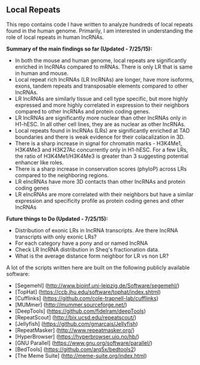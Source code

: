 ## Local Repeats

This repo contains code I have written to analyze hundreds of local repeats found in the human genome. Primarily, I am interested in understanding the role of local repeats in human lncRNAs.

**Summary of the main findings so far (Updated - 7/25/15):**

* In both the mouse and human genome, local repeats are significantly enriched in lncRNAs compared to mRNAs. There is only LR that is same in human and mouse.
* Local repeat rich lncRNAs (LR lncRNAs) are longer, have more isoforms, exons, tandem repeats and transposable elements compared to other lncRNAs.
* LR lncRNAs are similarly tissue and cell type specific, but more highly expressed and more highly correlated in expression to their neighbors compared to other lncRNAs and protein coding genes.
* LR lncRNAs are significantly more nuclear than other lncRNAs only in H1-hESC. In all other cell lines, they are as nuclear as other lncRNAs.
* Local repeats found in lncRNAs (LRs) are significantly enriched at TAD boundaries and there is weak evidence for their colacalization in 3D.
* There is a sharp increase in signal for chromatin marks - H3K4Me1, H3K4Me3 and H3K27Ac concurrently only in H1-hESC. For a few LRs, the ratio of H3K4Me1/H3K4Me3 is greater than 3 suggesting potential enhancer like roles.
* There is a sharp increase in conservation scores (phyloP) across LRs compared to the neighboring regions. 
* LR elncRNAs have more 3D contacts than other lncRNAs and protein coding genes
* LR elncRNAs are more correlated with their neighbors but have a similar expression and specificity profile as protein coding genes and other lncRNAs

**Future things to Do (Updated - 7/25/15):**

* Distribution of exonic LRs in lncRNA transcripts. Are there lncRNA transcripts with only exonic LRs?
* For each category have a pony and or named lncRNA
* Check LR lncRNA distribution in Sheq's fractionation data.
* What is the average distance form neighbor for LR vs non  LR?

A lot of the scripts written here are built on the following publicly available software:

* [Segemehl] (http://www.bioinf.uni-leipzig.de/Software/segemehl/)
* [TopHat] (https://ccb.jhu.edu/software/tophat/index.shtml)
* [Cufflinks] (https://github.com/cole-trapnell-lab/cufflinks)
* [MUMmer] (http://mummer.sourceforge.net/)
* [DeepTools] (https://github.com/fidelram/deepTools)
* [RepeatScout] (http://bix.ucsd.edu/repeatscout/)
* [Jellyfish] (https://github.com/gmarcais/Jellyfish)
* [RepeatMasker] (http://www.repeatmasker.org/)
* [HyperBrowser] (https://hyperbrowser.uio.no/hb/)
* [GNU Parallel] (https://www.gnu.org/software/parallel/)
* [BedTools] (https://github.com/arq5x/bedtools2)
* [The Meme Suite] (http://meme-suite.org/index.html)
